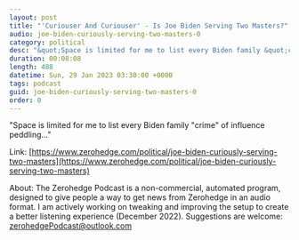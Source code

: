 ```yaml
---
layout: post
title: "'Curiouser And Curiouser' - Is Joe Biden Serving Two Masters?"
audio: joe-biden-curiously-serving-two-masters-0
category: political
desc: "&quot;Space is limited for me to list every Biden family &quot;crime&quot; of influence peddling...&quot;"
duration: 00:08:08
length: 488
datetime: Sun, 29 Jan 2023 03:30:00 +0000
tags: podcast
guid: joe-biden-curiously-serving-two-masters-0
order: 0
---
```

&quot;Space is limited for me to list every Biden family &quot;crime&quot; of influence peddling...&quot;

Link: [https://www.zerohedge.com/political/joe-biden-curiously-serving-two-masters](https://www.zerohedge.com/political/joe-biden-curiously-serving-two-masters)

About: The Zerohedge Podcast is a non-commercial, automated program, designed to give people a way to get news from Zerohedge in an audio format.  I am actively working on tweaking and improving the setup to create a better listening experience (December 2022).  Suggestions are welcome: [zerohedgePodcast@outlook.com](mailto:zerohedgePodcast@outlook.com)